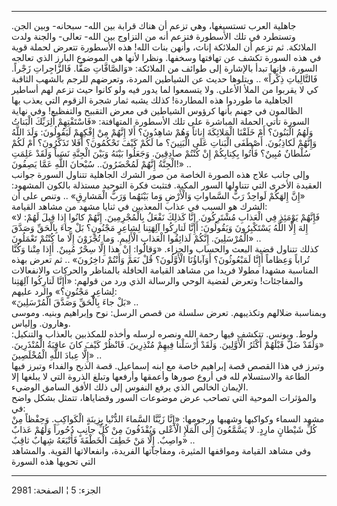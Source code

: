 ------------------------------------------------------------------------

جاهلية العرب تستسيغها، وهي تزعم أن هناك قرابة بين الله- سبحانه- وبين
الجن. وتستطرد في تلك الأسطورة فتزعم أنه من التزاوج بين الله- تعالى-
والجنة ولدت الملائكة. ثم تزعم أن الملائكة إناث، وأنهن بنات الله! هذه
الأسطورة تتعرض لحملة قوية في هذه السورة تكشف عن تهافتها وسخفها. ونظرا
لأنها هي الموضوع البارز الذي تعالجه السورة، فإنها تبدأ بالإشارة إلى
طوائف من الملائكة: «وَالصَّافَّاتِ صَفًّا. فَالزَّاجِراتِ زَجْراً. فَالتَّالِياتِ ذِكْراً» ..
ويتلوها حديث عن الشياطين المردة، وتعرضهم للرجم بالشهب الثاقبة كي لا
يقربوا من الملأ الأعلى. ولا يتسمعوا لما يدور فيه ولو كانوا حيث تزعم لهم
أساطير الجاهلية ما طوردوا هذه المطاردة! كذلك يشبه ثمار شجرة الزقوم التي
يعذب بها الظالمون في جهنم بأنها كرؤوس الشياطين في معرض التقبيح والتفظيع!
وفي نهاية السورة تأتي الحملة المباشرة على تلك الأسطورة المتهافتة:
«فَاسْتَفْتِهِمْ أَلِرَبِّكَ الْبَناتُ وَلَهُمُ الْبَنُونَ؟ أَمْ خَلَقْنَا الْمَلائِكَةَ إِناثاً وَهُمْ شاهِدُونَ؟
أَلا إِنَّهُمْ مِنْ إِفْكِهِمْ لَيَقُولُونَ: وَلَدَ اللَّهُ وَإِنَّهُمْ لَكاذِبُونَ. أَصْطَفَى الْبَناتِ عَلَى
الْبَنِينَ؟ ما لَكُمْ كَيْفَ تَحْكُمُونَ؟ أَفَلا تَذَكَّرُونَ؟ أَمْ لَكُمْ سُلْطانٌ مُبِينٌ؟ فَأْتُوا بِكِتابِكُمْ
إِنْ كُنْتُمْ صادِقِينَ. وَجَعَلُوا بَيْنَهُ وَبَيْنَ الْجِنَّةِ نَسَباً وَلَقَدْ عَلِمَتِ الْجِنَّةُ إِنَّهُمْ
لَمُحْضَرُونَ.. سُبْحانَ اللَّهِ عَمَّا يَصِفُونَ!» ..  
وإلى جانب علاج هذه الصورة الخاصة من صور الشرك الجاهلية تتناول السورة
جوانب العقيدة الأخرى التي تتناولها السور المكية. فتثبت فكرة التوحيد
مستذلة بالكون المشهود: «إِنَّ إِلهَكُمْ لَواحِدٌ رَبُّ السَّماواتِ وَالْأَرْضِ وَما بَيْنَهُما وَرَبُّ
الْمَشارِقِ» .. وتنص على أن الشرك هو السبب في عذاب المعذبين في ثنايا مشهد من
مشاهد القيامة:  
«فَإِنَّهُمْ يَوْمَئِذٍ فِي الْعَذابِ مُشْتَرِكُونَ. إِنَّا كَذلِكَ نَفْعَلُ بِالْمُجْرِمِينَ. إِنَّهُمْ كانُوا إِذا
قِيلَ لَهُمْ: لا إِلهَ إِلَّا اللَّهُ يَسْتَكْبِرُونَ وَيَقُولُونَ: أَإِنَّا لَتارِكُوا آلِهَتِنا لِشاعِرٍ
مَجْنُونٍ؟ بَلْ جاءَ بِالْحَقِّ وَصَدَّقَ الْمُرْسَلِينَ. إِنَّكُمْ لَذائِقُوا الْعَذابِ الْأَلِيمِ. وَما تُجْزَوْنَ
إِلَّا ما كُنْتُمْ تَعْمَلُونَ» ..  
كذلك تتناول قضية البعث والحساب والجزاء. «وَقالُوا: إِنْ هذا إِلَّا سِحْرٌ مُبِينٌ.
أَإِذا مِتْنا وَكُنَّا تُراباً وَعِظاماً أَإِنَّا لَمَبْعُوثُونَ؟ أَوَآباؤُنَا الْأَوَّلُونَ؟ قُلْ نَعَمْ
وَأَنْتُمْ داخِرُونَ» .. ثم تعرض بهذه المناسبة مشهدا مطولا فريدا من مشاهد
القيامة الحافلة بالمناظر والحركات والانفعالات والمفاجئات! وتعرض لقضية
الوحي والرسالة الذي ورد من قولهم: «أَإِنَّا لَتارِكُوا آلِهَتِنا لِشاعِرٍ مَجْنُونٍ؟»
والرد عليهم:  
«بَلْ جاءَ بِالْحَقِّ وَصَدَّقَ الْمُرْسَلِينَ» ..  
وبمناسبة ضلالهم وتكذيبهم. تعرض سلسلة من قصص الرسل: نوح وإبراهيم وبنيه.
وموسى وهارون. وإلياس.  
ولوط. ويونس. تتكشف فيها رحمة الله ونصره لرسله وأخذه للمكذبين بالعذاب
والتنكيل: «وَلَقَدْ ضَلَّ قَبْلَهُمْ أَكْثَرُ الْأَوَّلِينَ. وَلَقَدْ أَرْسَلْنا فِيهِمْ مُنْذِرِينَ. فَانْظُرْ
كَيْفَ كانَ عاقِبَةُ الْمُنْذَرِينَ. إِلَّا عِبادَ اللَّهِ الْمُخْلَصِينَ» ..  
وتبرز في هذا القصص قصة إبراهيم خاصة مع ابنه إسماعيل. قصة الذبح والفداء
وتبرز فيها الطاعة والاستسلام لله في أروع صورها وأعمقها وأرفعها وتبلغ
الذروة التي لا يبلغها إلا الإيمان الخالص الذي يرفع النفوس إلى ذلك الأفق
السامق الوضيء.  
والمؤثرات الموحية التي تصاحب عرض موضوعات السور وقضاياها، تتمثل بشكل واضح
في:  
مشهد السماء وكواكبها وشهبها ورجومها: «إِنَّا زَيَّنَّا السَّماءَ الدُّنْيا بِزِينَةٍ
الْكَواكِبِ. وَحِفْظاً مِنْ كُلِّ شَيْطانٍ مارِدٍ. لا يَسَّمَّعُونَ إِلَى الْمَلَإِ الْأَعْلى وَيُقْذَفُونَ مِنْ
كُلِّ جانِبٍ دُحُوراً وَلَهُمْ عَذابٌ واصِبٌ. إِلَّا مَنْ خَطِفَ الْخَطْفَةَ فَأَتْبَعَهُ شِهابٌ ثاقِبٌ» ..  
وفي مشاهد القيامة ومواقفها المثيرة، ومفاجآتها الفريدة، وانفعالاتها
القوية. والمشاهد التي تحويها هذه السورة

------------------------------------------------------------------------

الجزء: 5 ¦ الصفحة: 2981
